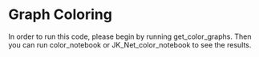 # Graph Coloring

In order to run this code, please begin by running get_color_graphs. Then you can run color_notebook or JK_Net_color_notebook to see the results.